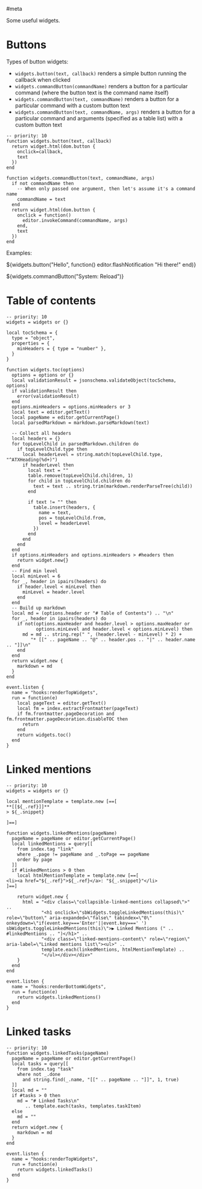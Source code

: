 #meta

Some useful widgets.

# Buttons
Types of button widgets:

* `widgets.button(text, callback)` renders a simple button running the callback when clicked
* `widgets.commandButton(commandName)` renders a button for a particular command (where the button text is the command name itself)
* `widgets.commandButton(text, commandName)` renders a button for a particular command with a custom button text
* `widgets.commandButton(text, commandName, args)` renders a button for a particular command and arguments (specified as a table list) with a custom button text

```space-lua
-- priority: 10
function widgets.button(text, callback)
  return widget.html(dom.button {
    onclick=callback,
    text
  })
end

function widgets.commandButton(text, commandName, args)
  if not commandName then
    -- When only passed one argument, then let's assume it's a command name
    commandName = text
  end
  return widget.html(dom.button {
    onclick = function()
      editor.invokeCommand(commandName, args)
    end,
    text
  })
end
```

Examples:

${widgets.button("Hello", function()
  editor.flashNotification "Hi there!"
end)}

${widgets.commandButton("System: Reload")}

# Table of contents
```space-lua
-- priority: 10
widgets = widgets or {}

local tocSchema = {
  type = "object",
  properties = {
    minHeaders = { type = "number" },
  }
}

function widgets.toc(options)
  options = options or {}
  local validationResult = jsonschema.validateObject(tocSchema, options)
  if validationResult then
    error(validationResult)
  end
  options.minHeaders = options.minHeaders or 3
  local text = editor.getText()
  local pageName = editor.getCurrentPage()
  local parsedMarkdown = markdown.parseMarkdown(text)

  -- Collect all headers
  local headers = {}
  for topLevelChild in parsedMarkdown.children do
    if topLevelChild.type then
      local headerLevel = string.match(topLevelChild.type, "^ATXHeading(%d+)")
      if headerLevel then
        local text = ""
        table.remove(topLevelChild.children, 1)
        for child in topLevelChild.children do
          text = text .. string.trim(markdown.renderParseTree(child))
        end

        if text != "" then
          table.insert(headers, {
            name = text,
            pos = topLevelChild.from,
            level = headerLevel
          })
        end
      end
    end
  end
  if options.minHeaders and options.minHeaders > #headers then
    return widget.new{}
  end
  -- Find min level
  local minLevel = 6
  for _, header in ipairs(headers) do
    if header.level < minLevel then
      minLevel = header.level
    end
  end
  -- Build up markdown
  local md = (options.header or "# Table of Contents") .. "\n"
  for _, header in ipairs(headers) do
    if not(options.maxHeader and header.level > options.maxHeader or
           options.minLevel and header.level < options.minLevel) then
      md = md .. string.rep(" ", (header.level - minLevel) * 2) +
         "* [[" .. pageName .. "@" .. header.pos .. "|" .. header.name .. "]]\n"
    end
  end
  return widget.new {
    markdown = md
  }
end

event.listen {
  name = "hooks:renderTopWidgets",
  run = function(e)
    local pageText = editor.getText()
    local fm = index.extractFrontmatter(pageText)
    if fm.frontmatter.pageDecoration and fm.frontmatter.pageDecoration.disableTOC then
      return
    end
    return widgets.toc()
  end
}
```

# Linked mentions
```space-lua
-- priority: 10
widgets = widgets or {}

local mentionTemplate = template.new [==[
**[[${_.ref}]]**
> ${_.snippet}

]==]

function widgets.linkedMentions(pageName)
  pageName = pageName or editor.getCurrentPage()
  local linkedMentions = query[[
    from index.tag "link"
    where _.page != pageName and _.toPage == pageName
    order by page
  ]]
  if #linkedMentions > 0 then
    local htmlMentionTemplate = template.new [==[
<li><a href="${_.ref}">${_.ref}</a>: "${_.snippet}"</li>
]==]
    
    return widget.new {
      html = "<div class=\"collapsible-linked-mentions collapsed\">" ..
             "<h1 onclick=\"sbWidgets.toggleLinkedMentions(this)\" role=\"button\" aria-expanded=\"false\" tabindex=\"0\" onkeydown=\"if(event.key==='Enter'||event.key===' ') sbWidgets.toggleLinkedMentions(this)\">▶ Linked Mentions (" .. #linkedMentions .. ")</h1>" ..
             "<div class=\"linked-mentions-content\" role=\"region\" aria-label=\"Linked mentions list\"><ul>" ..
             template.each(linkedMentions, htmlMentionTemplate) ..
             "</ul></div></div>"
    }
  end
end

event.listen {
  name = "hooks:renderBottomWidgets",
  run = function(e)
    return widgets.linkedMentions()
  end
}
```

# Linked tasks
```space-lua
-- priority: 10
function widgets.linkedTasks(pageName)
  pageName = pageName or editor.getCurrentPage()
  local tasks = query[[
    from index.tag "task"
    where not _.done
      and string.find(_.name, "[[" .. pageName .. "]]", 1, true)
  ]]
  local md = ""
  if #tasks > 0 then
    md = "# Linked Tasks\n"
       .. template.each(tasks, templates.taskItem)
  else
    md = ""
  end
  return widget.new {
    markdown = md
  }
end

event.listen {
  name = "hooks:renderTopWidgets",
  run = function(e)
    return widgets.linkedTasks()
  end
}
```